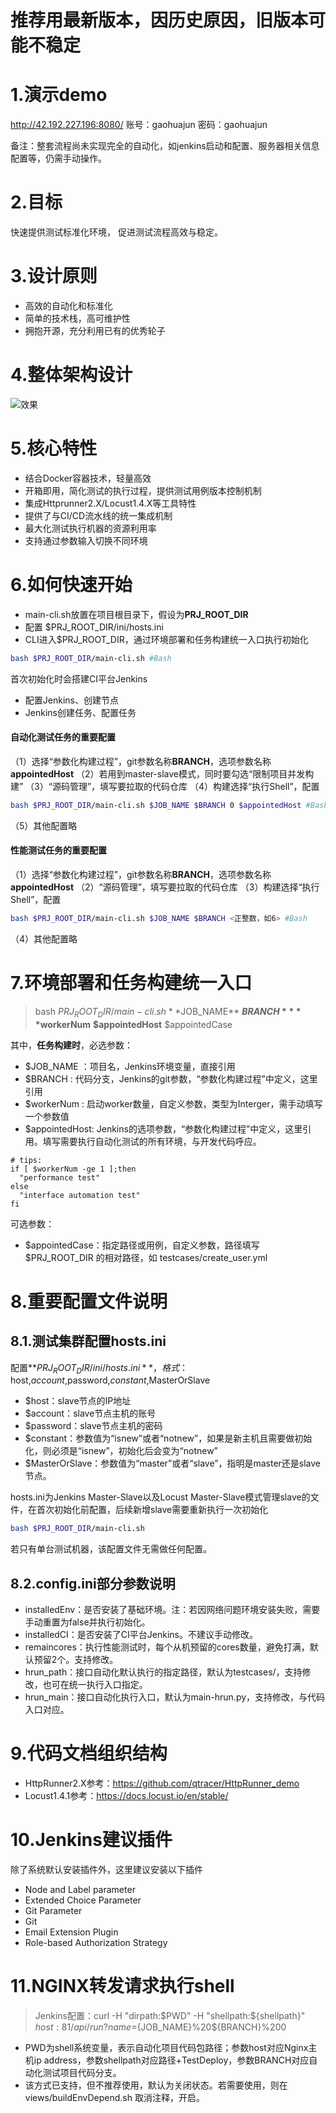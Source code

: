 # 推荐用最新版本，因历史原因，旧版本可能不稳定
# 1.演示demo
http://42.192.227.196:8080/
账号：gaohuajun
密码：gaohuajun

备注：整套流程尚未实现完全的自动化，如jenkins启动和配置、服务器相关信息配置等，仍需手动操作。

# 2.目标
快速提供测试标准化环境，
促进测试流程高效与稳定。

# 3.设计原则
* 高效的自动化和标准化
* 简单的技术栈，高可维护性
* 拥抱开源，充分利用已有的优秀轮子

# 4.整体架构设计
![效果](https://github.com/qtracer/TestDeploy/blob/main/data/%E8%BF%90%E7%BB%B4%E5%B9%B3%E5%8F%B0%E6%9E%B6%E6%9E%84%E5%9B%BE00.png)

# 5.核心特性
* 结合Docker容器技术，轻量高效
* 开箱即用，简化测试的执行过程，提供测试用例版本控制机制
* 集成Httprunner2.X/Locust1.4.X等工具特性
* 提供了与CI/CD流水线的统一集成机制
* 最大化测试执行机器的资源利用率
* 支持通过参数输入切换不同环境


# 6.如何快速开始
* main-cli.sh放置在项目根目录下，假设为**PRJ_ROOT_DIR**
* 配置 $PRJ_ROOT_DIR/ini/hosts.ini
* CLI进入$PRJ_ROOT_DIR，通过环境部署和任务构建统一入口执行初始化
```Bash 
bash $PRJ_ROOT_DIR/main-cli.sh #Bash
```
首次初始化时会搭建CI平台Jenkins
* 配置Jenkins、创建节点
* Jenkins创建任务、配置任务
#### 自动化测试任务的重要配置
（1）选择“参数化构建过程”，git参数名称**BRANCH**，选项参数名称**appointedHost**
（2）若用到master-slave模式，同时要勾选“限制项目并发构建”
（3）“源码管理”，填写要拉取的代码仓库
（4）构建选择“执行Shell”，配置 
```Bash 
bash $PRJ_ROOT_DIR/main-cli.sh $JOB_NAME $BRANCH 0 $appointedHost #Bash
```
（5）其他配置略
#### 性能测试任务的重要配置
（1）选择“参数化构建过程”，git参数名称**BRANCH**，选项参数名称**appointedHost**
（2）“源码管理”，填写要拉取的代码仓库
（3）构建选择“执行Shell”，配置 
```Bash 
bash $PRJ_ROOT_DIR/main-cli.sh $JOB_NAME $BRANCH <正整数，如6> #Bash
```
（4）其他配置略


# 7.环境部署和任务构建统一入口
> bash $PRJ_ROOT_DIR/main-cli.sh **$JOB_NAME** **$BRANCH** **$workerNum** **$appointedHost** $appointedCase

其中，**任务构建时**，必选参数：
* $JOB_NAME ：项目名，Jenkins环境变量，直接引用
* $BRANCH : 代码分支，Jenkins的git参数，“参数化构建过程”中定义，这里引用
* $workerNum : 启动worker数量，自定义参数，类型为Interger，需手动填写一个参数值
* $appointedHost: Jenkins的选项参数，“参数化构建过程”中定义，这里引用。填写需要执行自动化测试的所有环境，与开发代码呼应。
```
# tips:
if [ $workerNum -ge 1 ];then
  "performance test"
else
  "interface automation test"
fi
```

可选参数：
* $appointedCase：指定路径或用例，自定义参数，路径填写 $PRJ_ROOT_DIR 的相对路径，如 testcases/create_user.yml


# 8.重要配置文件说明
## 8.1.测试集群配置hosts.ini
配置**$PRJ_ROOT_DIR/ini/hosts.ini**，格式：$host,$account,$password,$constant,$MasterOrSlave

* $host：slave节点的IP地址
* $account：slave节点主机的账号
* $password：slave节点主机的密码
* $constant：参数值为“isnew”或者“notnew”，如果是新主机且需要做初始化，则必须是“isnew”，初始化后会变为“notnew”
* $MasterOrSlave：参数值为“master”或者“slave”，指明是master还是slave节点。

hosts.ini为Jenkins Master-Slave以及Locust Master-Slave模式管理slave的文件，在首次初始化前配置，后续新增slave需要重新执行一次初始化
```Bash
bash $PRJ_ROOT_DIR/main-cli.sh
```

若只有单台测试机器，该配置文件无需做任何配置。

## 8.2.config.ini部分参数说明
* installedEnv：是否安装了基础环境。注：若因网络问题环境安装失败，需要手动重置为false并执行初始化。
* installedCI：是否安装了CI平台Jenkins。不建议手动修改。
* remaincores：执行性能测试时，每个从机预留的cores数量，避免打满，默认预留2个。支持修改。
* hrun_path：接口自动化默认执行的指定路径，默认为testcases/，支持修改，也可在统一执行入口指定。
* hrun_main：接口自动化执行入口，默认为main-hrun.py，支持修改，与代码入口对应。


# 9.代码文档组织结构
* HttpRunner2.X参考：https://github.com/qtracer/HttpRunner_demo
* Locust1.4.1参考：https://docs.locust.io/en/stable/

# 10.Jenkins建议插件
除了系统默认安装插件外，这里建议安装以下插件
* Node and Label parameter	
* Extended Choice Parameter
* Git Parameter
* Git
* Email Extension Plugin
* Role-based Authorization Strategy

# 11.NGINX转发请求执行shell
> Jenkins配置：curl -H "dirpath:$PWD" -H "shellpath:${shellpath}" ${host}:81/api/run?name=${JOB_NAME}%20${BRANCH}%200
* PWD为shell系统变量，表示自动化项目代码包路径；参数host对应Nginx主机ip address，参数shellpath对应路径+TestDeploy，参数BRANCH对应自动化测试项目代码分支。
* 该方式已支持，但不推荐使用，默认为关闭状态。若需要使用，则在views/buildEnvDepend.sh 取消注释，开启。
